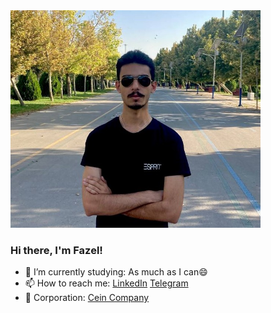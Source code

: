 <img src="photo-of-me.jpg" width="400px" />

### Hi there, I'm Fazel!

- 🤔 I’m currently studying: As much as I can😄
- 📫 How to reach me: [LinkedIn](https://www.linkedin.com/in/mohammadfazel-abdhaghighi-33912a234)
                       [Telegram](https://t.me/pingpongplayer)
- 🔭 Corporation: [Cein Company](https://github.com/Cein-Company)                       
